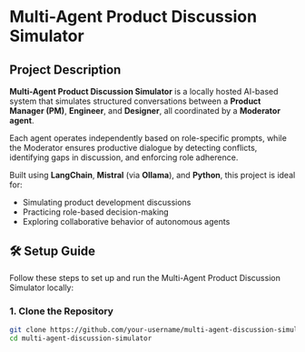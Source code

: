 # Multi-Agent Product Discussion Simulator

## Project Description

**Multi-Agent Product Discussion Simulator** is a locally hosted AI-based system that simulates structured conversations between a **Product Manager (PM)**, **Engineer**, and **Designer**, all coordinated by a **Moderator agent**. 

Each agent operates independently based on role-specific prompts, while the Moderator ensures productive dialogue by detecting conflicts, identifying gaps in discussion, and enforcing role adherence.

Built using **LangChain**, **Mistral** (via **Ollama**), and **Python**, this project is ideal for:
- Simulating product development discussions  
- Practicing role-based decision-making  
- Exploring collaborative behavior of autonomous agents


## 🛠️ Setup Guide

Follow these steps to set up and run the Multi-Agent Product Discussion Simulator locally:

### 1. Clone the Repository

```bash
git clone https://github.com/your-username/multi-agent-discussion-simulator.git
cd multi-agent-discussion-simulator

